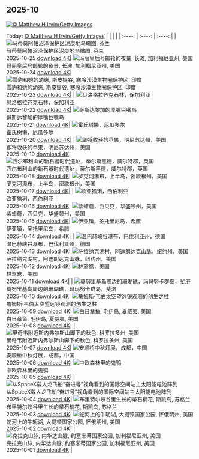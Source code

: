 ## 2025-10
[![© Matthew H Irvin/Getty Images](https://cn.bing.com/th?id=OHR.PumpkinFarm_ZH-CN1232784365_1920x1200.jpg&w=1000)](https://cn.bing.com/th?id=OHR.PumpkinFarm_ZH-CN1232784365_1920x1200.jpg&pid=hp&w=3840&h=2160&rs=1&c=4)

Today: [© Matthew H Irvin/Getty Images](https://cn.bing.com/th?id=OHR.PumpkinFarm_ZH-CN1232784365_1920x1200.jpg&pid=hp&w=3840&h=2160&rs=1&c=4)
  |      |      |      |
| :----: | :----: | :----: |
| ![马蒂莫阿帕沼泽保护区泥炭地鸟瞰图, 芬兰](https://cn.bing.com/th?id=OHR.MartimoaapaFinland_ZH-CN1066271356_1920x1200.jpg&pid=hp&w=384&h=216&rs=1&c=4) <br/> 马蒂莫阿帕沼泽保护区泥炭地鸟瞰图, 芬兰 <br/> 2025-10-25  [download 4K](https://cn.bing.com/th?id=OHR.MartimoaapaFinland_ZH-CN1066271356_1920x1200.jpg&pid=hp&w=3840&h=2160&rs=1&c=4)| ![玛丽皇后号邮轮的夜景, 长滩, 加利福尼亚州, 美国](https://cn.bing.com/th?id=OHR.QueenMary_ZH-CN0468294074_1920x1200.jpg&pid=hp&w=384&h=216&rs=1&c=4) <br/> 玛丽皇后号邮轮的夜景, 长滩, 加利福尼亚州, 美国 <br/> 2025-10-24  [download 4K](https://cn.bing.com/th?id=OHR.QueenMary_ZH-CN0468294074_1920x1200.jpg&pid=hp&w=3840&h=2160&rs=1&c=4)| ![雪豹和她的幼崽, 斯皮提谷, 寒冷沙漠生物圈保护区, 印度](https://cn.bing.com/th?id=OHR.SnowLeopard_ZH-CN6644701381_1920x1200.jpg&pid=hp&w=384&h=216&rs=1&c=4) <br/> 雪豹和她的幼崽, 斯皮提谷, 寒冷沙漠生物圈保护区, 印度 <br/> 2025-10-23  [download 4K](https://cn.bing.com/th?id=OHR.SnowLeopard_ZH-CN6644701381_1920x1200.jpg&pid=hp&w=3840&h=2160&rs=1&c=4)|
| ![贝洛格拉齐克石林，保加利亚](https://cn.bing.com/th?id=OHR.BulgariaRocks_ZH-CN0234903972_1920x1200.jpg&pid=hp&w=384&h=216&rs=1&c=4) <br/> 贝洛格拉齐克石林，保加利亚 <br/> 2025-10-22  [download 4K](https://cn.bing.com/th?id=OHR.BulgariaRocks_ZH-CN0234903972_1920x1200.jpg&pid=hp&w=3840&h=2160&rs=1&c=4)| ![哥斯达黎加的厚嘴巨嘴鸟](https://cn.bing.com/th?id=OHR.ToucanForest_ZH-CN0072036253_1920x1200.jpg&pid=hp&w=384&h=216&rs=1&c=4) <br/> 哥斯达黎加的厚嘴巨嘴鸟 <br/> 2025-10-21  [download 4K](https://cn.bing.com/th?id=OHR.ToucanForest_ZH-CN0072036253_1920x1200.jpg&pid=hp&w=3840&h=2160&rs=1&c=4)| ![霍氏树懒，厄瓜多尔](https://cn.bing.com/th?id=OHR.HoffmansSloth_ZH-CN7563408641_1920x1200.jpg&pid=hp&w=384&h=216&rs=1&c=4) <br/> 霍氏树懒，厄瓜多尔 <br/> 2025-10-20  [download 4K](https://cn.bing.com/th?id=OHR.HoffmansSloth_ZH-CN7563408641_1920x1200.jpg&pid=hp&w=3840&h=2160&rs=1&c=4)|
| ![即将收获的苹果，明尼苏达州，美国](https://cn.bing.com/th?id=OHR.AppleHarvest_ZH-CN7317228007_1920x1200.jpg&pid=hp&w=384&h=216&rs=1&c=4) <br/> 即将收获的苹果，明尼苏达州，美国 <br/> 2025-10-19  [download 4K](https://cn.bing.com/th?id=OHR.AppleHarvest_ZH-CN7317228007_1920x1200.jpg&pid=hp&w=3840&h=2160&rs=1&c=4)| ![西尔布利山的新石器时代遗址，蒂尔斯黑德，威尔特郡，英国](https://cn.bing.com/th?id=OHR.SilburyHill_ZH-CN6666447580_1920x1200.jpg&pid=hp&w=384&h=216&rs=1&c=4) <br/> 西尔布利山的新石器时代遗址，蒂尔斯黑德，威尔特郡，英国 <br/> 2025-10-18  [download 4K](https://cn.bing.com/th?id=OHR.SilburyHill_ZH-CN6666447580_1920x1200.jpg&pid=hp&w=3840&h=2160&rs=1&c=4)| ![罗克河瀑布，上半岛，密歇根州，美国](https://cn.bing.com/th?id=OHR.RockRiverFalls_ZH-CN6532185546_1920x1200.jpg&pid=hp&w=384&h=216&rs=1&c=4) <br/> 罗克河瀑布，上半岛，密歇根州，美国 <br/> 2025-10-17  [download 4K](https://cn.bing.com/th?id=OHR.RockRiverFalls_ZH-CN6532185546_1920x1200.jpg&pid=hp&w=3840&h=2160&rs=1&c=4)|
| ![欧亚猞猁，西伯利亚](https://cn.bing.com/th?id=OHR.SiberianLynx_ZH-CN0749166653_1920x1200.jpg&pid=hp&w=384&h=216&rs=1&c=4) <br/> 欧亚猞猁，西伯利亚 <br/> 2025-10-16  [download 4K](https://cn.bing.com/th?id=OHR.SiberianLynx_ZH-CN0749166653_1920x1200.jpg&pid=hp&w=3840&h=2160&rs=1&c=4)| ![紫蜡蘑，西贝克，华盛顿州，美国](https://cn.bing.com/th?id=OHR.AmethystLaccaria_ZH-CN0643667280_1920x1200.jpg&pid=hp&w=384&h=216&rs=1&c=4) <br/> 紫蜡蘑，西贝克，华盛顿州，美国 <br/> 2025-10-15  [download 4K](https://cn.bing.com/th?id=OHR.AmethystLaccaria_ZH-CN0643667280_1920x1200.jpg&pid=hp&w=3840&h=2160&rs=1&c=4)| ![伊亚镇，圣托里尼岛，希腊](https://cn.bing.com/th?id=OHR.OiaSantorini_ZH-CN0531650189_1920x1200.jpg&pid=hp&w=384&h=216&rs=1&c=4) <br/> 伊亚镇，圣托里尼岛，希腊 <br/> 2025-10-14  [download 4K](https://cn.bing.com/th?id=OHR.OiaSantorini_ZH-CN0531650189_1920x1200.jpg&pid=hp&w=3840&h=2160&rs=1&c=4)|
| ![温巴赫峡谷瀑布，巴伐利亚州，德国](https://cn.bing.com/th?id=OHR.HinterseeWaterfall_ZH-CN0432994081_1920x1200.jpg&pid=hp&w=384&h=216&rs=1&c=4) <br/> 温巴赫峡谷瀑布，巴伐利亚州，德国 <br/> 2025-10-13  [download 4K](https://cn.bing.com/th?id=OHR.HinterseeWaterfall_ZH-CN0432994081_1920x1200.jpg&pid=hp&w=3840&h=2160&rs=1&c=4)| ![萨拉纳克湖村，阿迪朗达克山脉，纽约州，美国](https://cn.bing.com/th?id=OHR.SaranacLake_ZH-CN0224689397_1920x1200.jpg&pid=hp&w=384&h=216&rs=1&c=4) <br/> 萨拉纳克湖村，阿迪朗达克山脉，纽约州，美国 <br/> 2025-10-12  [download 4K](https://cn.bing.com/th?id=OHR.SaranacLake_ZH-CN0224689397_1920x1200.jpg&pid=hp&w=3840&h=2160&rs=1&c=4)| ![林鸳鸯，美国](https://cn.bing.com/th?id=OHR.WoodDuckHen_ZH-CN9558916773_1920x1200.jpg&pid=hp&w=384&h=216&rs=1&c=4) <br/> 林鸳鸯，美国 <br/> 2025-10-11  [download 4K](https://cn.bing.com/th?id=OHR.WoodDuckHen_ZH-CN9558916773_1920x1200.jpg&pid=hp&w=3840&h=2160&rs=1&c=4)|
| ![莫努里基岛周边的珊瑚礁，玛玛努卡群岛，斐济](https://cn.bing.com/th?id=OHR.MonurikiFiji_ZH-CN9178115886_1920x1200.jpg&pid=hp&w=384&h=216&rs=1&c=4) <br/> 莫努里基岛周边的珊瑚礁，玛玛努卡群岛，斐济 <br/> 2025-10-10  [download 4K](https://cn.bing.com/th?id=OHR.MonurikiFiji_ZH-CN9178115886_1920x1200.jpg&pid=hp&w=3840&h=2160&rs=1&c=4)| ![‌詹姆斯·韦伯太空望远镜观测的创生之柱](https://cn.bing.com/th?id=OHR.WebbPillars_ZH-CN9054137596_1920x1200.jpg&pid=hp&w=384&h=216&rs=1&c=4) <br/> ‌詹姆斯·韦伯太空望远镜观测的创生之柱 <br/> 2025-10-09  [download 4K](https://cn.bing.com/th?id=OHR.WebbPillars_ZH-CN9054137596_1920x1200.jpg&pid=hp&w=3840&h=2160&rs=1&c=4)| ![白日章鱼, 毛伊岛, 夏威夷, 美国](https://cn.bing.com/th?id=OHR.OctopusCyanea_ZH-CN8948609460_1920x1200.jpg&pid=hp&w=384&h=216&rs=1&c=4) <br/> 白日章鱼, 毛伊岛, 夏威夷, 美国 <br/> 2025-10-08  [download 4K](https://cn.bing.com/th?id=OHR.OctopusCyanea_ZH-CN8948609460_1920x1200.jpg&pid=hp&w=3840&h=2160&rs=1&c=4)|
| ![里奇韦附近斯内弗尔斯山脚下的秋色, 科罗拉多州, 美国](https://cn.bing.com/th?id=OHR.RidgwayAspens_ZH-CN8735375502_1920x1200.jpg&pid=hp&w=384&h=216&rs=1&c=4) <br/> 里奇韦附近斯内弗尔斯山脚下的秋色, 科罗拉多州, 美国 <br/> 2025-10-07  [download 4K](https://cn.bing.com/th?id=OHR.RidgwayAspens_ZH-CN8735375502_1920x1200.jpg&pid=hp&w=3840&h=2160&rs=1&c=4)| ![安顺桥中秋灯展，成都，中国](https://cn.bing.com/th?id=OHR.AnshunBridge_ZH-CN8392458102_1920x1200.jpg&pid=hp&w=384&h=216&rs=1&c=4) <br/> 安顺桥中秋灯展，成都，中国 <br/> 2025-10-06  [download 4K](https://cn.bing.com/th?id=OHR.AnshunBridge_ZH-CN8392458102_1920x1200.jpg&pid=hp&w=3840&h=2160&rs=1&c=4)| ![中欧森林里的鬼鸮](https://cn.bing.com/th?id=OHR.TeacherOwl_ZH-CN8289875605_1920x1200.jpg&pid=hp&w=384&h=216&rs=1&c=4) <br/> 中欧森林里的鬼鸮 <br/> 2025-10-05  [download 4K](https://cn.bing.com/th?id=OHR.TeacherOwl_ZH-CN8289875605_1920x1200.jpg&pid=hp&w=3840&h=2160&rs=1&c=4)|
| ![从SpaceX载人龙飞船“奋进号”视角看到的国际空间站主太阳能电池阵列](https://cn.bing.com/th?id=OHR.DragonEndeavour_ZH-CN8160066040_1920x1200.jpg&pid=hp&w=384&h=216&rs=1&c=4) <br/> 从SpaceX载人龙飞船“奋进号”视角看到的国际空间站主太阳能电池阵列 <br/> 2025-10-04  [download 4K](https://cn.bing.com/th?id=OHR.DragonEndeavour_ZH-CN8160066040_1920x1200.jpg&pid=hp&w=3840&h=2160&rs=1&c=4)| ![布里特尔峡谷里生长的帚石楠花, 斯凯岛, 苏格兰](https://cn.bing.com/th?id=OHR.SkyeHeather_ZH-CN2820283990_1920x1200.jpg&pid=hp&w=384&h=216&rs=1&c=4) <br/> 布里特尔峡谷里生长的帚石楠花, 斯凯岛, 苏格兰 <br/> 2025-10-03  [download 4K](https://cn.bing.com/th?id=OHR.SkyeHeather_ZH-CN2820283990_1920x1200.jpg&pid=hp&w=3840&h=2160&rs=1&c=4)| ![蛇河上的牛轭湖, 大提顿国家公园, 怀俄明州, 美国](https://cn.bing.com/th?id=OHR.OxbowBend_ZH-CN7211791969_1920x1200.jpg&pid=hp&w=384&h=216&rs=1&c=4) <br/> 蛇河上的牛轭湖, 大提顿国家公园, 怀俄明州, 美国 <br/> 2025-10-02  [download 4K](https://cn.bing.com/th?id=OHR.OxbowBend_ZH-CN7211791969_1920x1200.jpg&pid=hp&w=3840&h=2160&rs=1&c=4)|
| ![克拉克山脉, 内华达山脉, 约塞米蒂国家公园, 加利福尼亚州, 美国](https://cn.bing.com/th?id=OHR.YosemiteClark_ZH-CN7179533292_1920x1200.jpg&pid=hp&w=384&h=216&rs=1&c=4) <br/> 克拉克山脉, 内华达山脉, 约塞米蒂国家公园, 加利福尼亚州, 美国 <br/> 2025-10-01  [download 4K](https://cn.bing.com/th?id=OHR.YosemiteClark_ZH-CN7179533292_1920x1200.jpg&pid=hp&w=3840&h=2160&rs=1&c=4) |